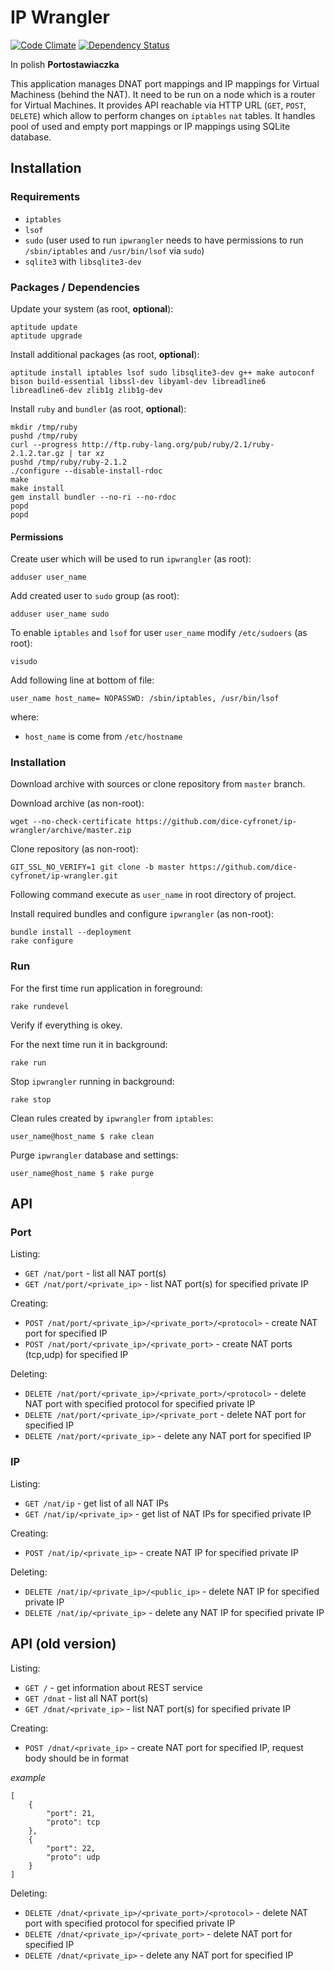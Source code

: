 # IP Wrangler

[![Code Climate](https://codeclimate.com/github/dice-cyfronet/ip-wrangler/badges/gpa.svg)](https://codeclimate.com/github/dice-cyfronet/ip-wrangler)
[![Dependency Status](https://gemnasium.com/dice-cyfronet/ip-wrangler.svg)](https://gemnasium.com/dice-cyfronet/ip-wrangler)

In polish __Portostawiaczka__

This application manages DNAT port mappings and IP mappings for Virtual Machiness (behind the NAT). It need to be run on a node which is a router for Virtual Machines. It provides API reachable via HTTP URL (`GET`, `POST`, `DELETE`) which allow to perform changes on `iptables` `nat` tables. It handles pool of used and empty port mappings or IP mappings using SQLite database.

## Installation

### Requirements

* `iptables`
* `lsof`
* `sudo` (user used to run `ipwrangler` needs to have permissions to run `/sbin/iptables` and `/usr/bin/lsof` via `sudo`)
* `sqlite3` with `libsqlite3-dev`

### Packages / Dependencies

Update your system (as root, **optional**):

    aptitude update
    aptitude upgrade

Install additional packages (as root, **optional**):

    aptitude install iptables lsof sudo libsqlite3-dev g++ make autoconf bison build-essential libssl-dev libyaml-dev libreadline6 libreadline6-dev zlib1g zlib1g-dev

Install `ruby` and `bundler` (as root, **optional**):

    mkdir /tmp/ruby
    pushd /tmp/ruby
    curl --progress http://ftp.ruby-lang.org/pub/ruby/2.1/ruby-2.1.2.tar.gz | tar xz
    pushd /tmp/ruby/ruby-2.1.2
    ./configure --disable-install-rdoc
    make
    make install
    gem install bundler --no-ri --no-rdoc
    popd
    popd

#### Permissions

Create user which will be used to run `ipwrangler` (as root):

    adduser user_name

Add created user to `sudo` group (as root):

    adduser user_name sudo

To enable `iptables` and `lsof` for user `user_name` modify `/etc/sudoers` (as root):

    visudo

Add following line at bottom of file:

    user_name host_name= NOPASSWD: /sbin/iptables, /usr/bin/lsof

where:

* `host_name` is come from `/etc/hostname`

### Installation

Download archive with sources or clone repository from `master` branch.

Download archive (as non-root):

    wget --no-check-certificate https://github.com/dice-cyfronet/ip-wrangler/archive/master.zip

Clone repository (as non-root):

    GIT_SSL_NO_VERIFY=1 git clone -b master https://github.com/dice-cyfronet/ip-wrangler.git

Following command execute as `user_name` in root directory of project.

Install required bundles and configure `ipwrangler` (as non-root):

    bundle install --deployment
    rake configure

### Run

For the first time run application in foreground:

    rake rundevel

Verify if everything is okey.

For the next time run it in background:

    rake run

Stop `ipwrangler` running in background:

    rake stop

Clean rules created by `ipwrangler` from `iptables`:

    user_name@host_name $ rake clean

Purge `ipwrangler` database and settings:

    user_name@host_name $ rake purge

## API

### Port

Listing:

* `GET /nat/port` - list all NAT port(s)
* `GET /nat/port/<private_ip>` - list NAT port(s) for specified private IP

Creating:

* `POST /nat/port/<private_ip>/<private_port>/<protocol>` - create NAT port for specified IP
* `POST /nat/port/<private_ip>/<private_port>` - create NAT ports (tcp,udp) for specified IP

Deleting:

* `DELETE /nat/port/<private_ip>/<private_port>/<protocol>` - delete NAT port with specified protocol for specified private IP
* `DELETE /nat/port/<private_ip>/<private_port` - delete NAT port for specified IP
* `DELETE /nat/port/<private_ip>` - delete any NAT port for specified IP

### IP

Listing:

* `GET /nat/ip` - get list of all NAT IPs
* `GET /nat/ip/<private_ip>` - get list of NAT IPs for specified private IP

Creating:

* `POST /nat/ip/<private_ip>` - create NAT IP for specified private IP

Deleting:

* `DELETE /nat/ip/<private_ip>/<public_ip>` - delete NAT IP for specified private IP
* `DELETE /nat/ip/<private_ip>` - delete any NAT IP for specified private IP

## API (old version)

Listing:

* `GET /` - get information about REST service
* `GET /dnat` - list all NAT port(s)
* `GET /dnat/<private_ip>` - list NAT port(s) for specified private IP

Creating:

* `POST /dnat/<private_ip>` - create NAT port for specified IP, request body should be in format

_example_

    [
        {
            "port": 21,
            "proto": tcp
        },
        {
            "port": 22,
            "proto": udp
        }
    ]

Deleting:

* `DELETE /dnat/<private_ip>/<private_port>/<protocol>` - delete NAT port with specified protocol for specified private IP
* `DELETE /dnat/<private_ip>/<private_port>` - delete NAT port for specified IP
* `DELETE /dnat/<private_ip>` - delete any NAT port for specified IP
